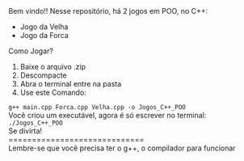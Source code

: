 
<!DOCTYPE html>
<html lang="en">
<head>
    <meta charset="UTF-8">
    <meta http-equiv="X-UA-Compatible" content="IE=edge">
    <meta name="viewport" content="width=device-width, initial-scale=1.0">
</head>
<body>
    Bem vindo!! 
Nesse repositório, há 2 jogos em POO, no C++: <br>
<ul>
<li>Jogo da Velha</li>
<li> Jogo da Forca </li>
</ul>
Como Jogar? 

<ol>
    <li>Baixe o arquivo .zip</li>
    <li>Descompacte</li>
    <li>Abra o terminal entre na pasta </li>
    <li>Use este Comando:</li>
  
</ol>
    <code>g++ main.cpp Forca.cpp Velha.cpp -o Jogos_C++_POO</code><br>
Você criou um executável, agora é só escrever no terminal: <br>
 <code>./Jogos_C++_POO</code>
<br>Se divirta!<br>
=============================<br>
Lembre-se que você precisa ter o g++, o compilador para funcionar
</body>
</html>
